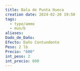 ```yaml
---
title: Bala de Punta Hueca
creation date: 2024-02-20 19:50
tags:
  - type/ammo
  - mun/b
aliases: 
Dado_de_Daño: 
Efecto: Daño Contundente
Peso: 2 lb
Precio: "600"
int_peso: 2
int_precio: 600
---
```


